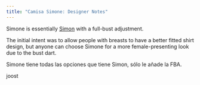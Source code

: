 ```yaml
---
title: "Camisa Simone: Designer Notes"
---
```


Simone is essentially [Simon](/designs/simon) with a full-bust adjustment.

The initial intent was to allow people with breasts to have a better fitted shirt design, but anyone can choose Simone for a more female-presenting look due to the bust dart.

Simone tiene todas las opciones que tiene Simon, sólo le añade la FBA.

joost

